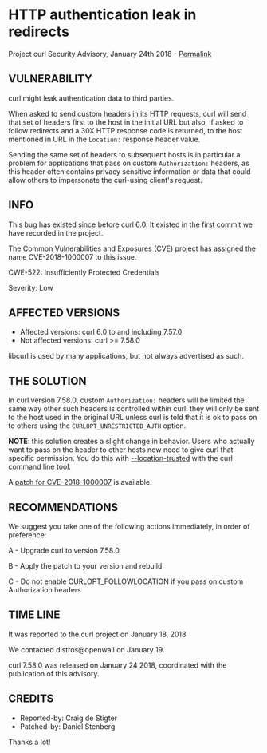 HTTP authentication leak in redirects
=====================================

Project curl Security Advisory, January 24th 2018 -
[Permalink](https://curl.se/docs/CVE-2018-1000007.html)

VULNERABILITY
-------------

curl might leak authentication data to third parties.

When asked to send custom headers in its HTTP requests, curl will send that
set of headers first to the host in the initial URL but also, if asked to
follow redirects and a 30X HTTP response code is returned, to the host
mentioned in URL in the `Location:` response header value.

Sending the same set of headers to subsequent hosts is in particular a problem
for applications that pass on custom `Authorization:` headers, as this header
often contains privacy sensitive information or data that could allow others
to impersonate the curl-using client's request.

INFO
----

This bug has existed since before curl 6.0. It existed in the first commit we
have recorded in the project.

The Common Vulnerabilities and Exposures (CVE) project has assigned the name
CVE-2018-1000007 to this issue.

CWE-522: Insufficiently Protected Credentials

Severity: Low

AFFECTED VERSIONS
-----------------

- Affected versions: curl 6.0 to and including 7.57.0
- Not affected versions: curl >= 7.58.0

libcurl is used by many applications, but not always advertised as such.

THE SOLUTION
------------

In curl version 7.58.0, custom `Authorization:` headers will be limited the
same way other such headers is controlled within curl: they will only be sent
to the host used in the original URL unless curl is told that it is ok to pass
on to others using the `CURLOPT_UNRESTRICTED_AUTH` option.

**NOTE**: this solution creates a slight change in behavior. Users who
actually want to pass on the header to other hosts now need to give curl that
specific permission. You do this with
[--location-trusted](https://curl.se/docs/manpage.html#--location-trusted)
with the curl command line tool.

A [patch for
CVE-2018-1000007](https://github.com/curl/curl/commit/af32cd3859336ab.patch)
is available.

RECOMMENDATIONS
---------------

We suggest you take one of the following actions immediately, in order of
preference:

 A - Upgrade curl to version 7.58.0

 B - Apply the patch to your version and rebuild

 C - Do not enable CURLOPT_FOLLOWLOCATION if you pass on custom Authorization
     headers

TIME LINE
---------

It was reported to the curl project on January 18, 2018

We contacted distros@openwall on January 19.

curl 7.58.0 was released on January 24 2018, coordinated with the publication
of this advisory.

CREDITS
-------

- Reported-by: Craig de Stigter
- Patched-by: Daniel Stenberg

Thanks a lot!
